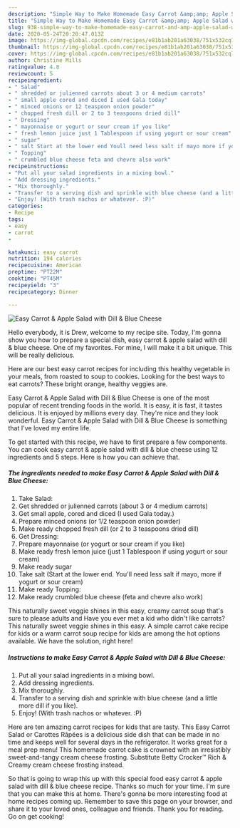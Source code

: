 ```yaml
---
description: "Simple Way to Make Homemade Easy Carrot &amp;amp; Apple Salad with Dill &amp;amp; Blue Cheese"
title: "Simple Way to Make Homemade Easy Carrot &amp;amp; Apple Salad with Dill &amp;amp; Blue Cheese"
slug: 938-simple-way-to-make-homemade-easy-carrot-and-amp-apple-salad-with-dill-and-amp-blue-cheese
date: 2020-05-24T20:20:47.013Z
image: https://img-global.cpcdn.com/recipes/e81b1ab201a63038/751x532cq70/easy-carrot-apple-salad-with-dill-blue-cheese-recipe-main-photo.jpg
thumbnail: https://img-global.cpcdn.com/recipes/e81b1ab201a63038/751x532cq70/easy-carrot-apple-salad-with-dill-blue-cheese-recipe-main-photo.jpg
cover: https://img-global.cpcdn.com/recipes/e81b1ab201a63038/751x532cq70/easy-carrot-apple-salad-with-dill-blue-cheese-recipe-main-photo.jpg
author: Christine Mills
ratingvalue: 4.8
reviewcount: 5
recipeingredient:
- " Salad"
- " shredded or julienned carrots about 3 or 4 medium carrots"
- " small apple cored and diced I used Gala today"
- " minced onions or 12 teaspoon onion powder"
- " chopped fresh dill or 2 to 3 teaspoons dried dill"
- " Dressing"
- " mayonnaise or yogurt or sour cream if you like"
- " fresh lemon juice just 1 Tablespoon if using yogurt or sour cream"
- " sugar"
- " salt Start at the lower end Youll need less salt if mayo more if yogurt or sour cream"
- " Topping"
- " crumbled blue cheese feta and chevre also work"
recipeinstructions:
- "Put all your salad ingredients in a mixing bowl."
- "Add dressing ingredients."
- "Mix thoroughly."
- "Transfer to a serving dish and sprinkle with blue cheese (and a little more dill if you like)."
- "Enjoy! (With trash nachos or whatever. :P)"
categories:
- Recipe
tags:
- easy
- carrot
- 

katakunci: easy carrot  
nutrition: 194 calories
recipecuisine: American
preptime: "PT22M"
cooktime: "PT45M"
recipeyield: "3"
recipecategory: Dinner

---
```



![Easy Carrot &amp; Apple Salad with Dill &amp; Blue Cheese](https://img-global.cpcdn.com/recipes/e81b1ab201a63038/751x532cq70/easy-carrot-apple-salad-with-dill-blue-cheese-recipe-main-photo.jpg)

Hello everybody, it is Drew, welcome to my recipe site. Today, I'm gonna show you how to prepare a special dish, easy carrot &amp; apple salad with dill &amp; blue cheese. One of my favorites. For mine, I will make it a bit unique. This will be really delicious.

Here are our best easy carrot recipes for including this healthy vegetable in your meals, from roasted to soup to cookies. Looking for the best ways to eat carrots? These bright orange, healthy veggies are.

Easy Carrot &amp; Apple Salad with Dill &amp; Blue Cheese is one of the most popular of recent trending foods in the world. It is easy, it is fast, it tastes delicious. It is enjoyed by millions every day. They're nice and they look wonderful. Easy Carrot &amp; Apple Salad with Dill &amp; Blue Cheese is something that I've loved my entire life.


To get started with this recipe, we have to first prepare a few components. You can cook easy carrot &amp; apple salad with dill &amp; blue cheese using 12 ingredients and 5 steps. Here is how you can achieve that.

<!--inarticleads1-->

##### The ingredients needed to make Easy Carrot &amp; Apple Salad with Dill &amp; Blue Cheese:

1. Take  Salad:
1. Get  shredded or julienned carrots (about 3 or 4 medium carrots)
1. Get  small apple, cored and diced (I used Gala today.)
1. Prepare  minced onions (or 1/2 teaspoon onion powder)
1. Make ready  chopped fresh dill (or 2 to 3 teaspoons dried dill)
1. Get  Dressing:
1. Prepare  mayonnaise (or yogurt or sour cream if you like)
1. Make ready  fresh lemon juice (just 1 Tablespoon if using yogurt or sour cream)
1. Make ready  sugar
1. Take  salt (Start at the lower end. You&#39;ll need less salt if mayo, more if yogurt or sour cream)
1. Make ready  Topping:
1. Make ready  crumbled blue cheese (feta and chevre also work)


This naturally sweet veggie shines in this easy, creamy carrot soup that&#39;s sure to please adults and Have you ever met a kid who didn&#39;t like carrots? This naturally sweet veggie shines in this easy. A simple carrot cake recipe for kids or a warm carrot soup recipe for kids are among the hot options available. We have the solution, right here! 

<!--inarticleads2-->

##### Instructions to make Easy Carrot &amp; Apple Salad with Dill &amp; Blue Cheese:

1. Put all your salad ingredients in a mixing bowl.
1. Add dressing ingredients.
1. Mix thoroughly.
1. Transfer to a serving dish and sprinkle with blue cheese (and a little more dill if you like).
1. Enjoy! (With trash nachos or whatever. :P)


Here are ten amazing carrot recipes for kids that are tasty. This Easy Carrot Salad or Carottes Râpées is a delicious side dish that can be made in no time and keeps well for several days in the refrigerator. It works great for a meal prep menu! This homemade carrot cake is crowned with an irresistibly sweet-and-tangy cream cheese frosting. Substitute Betty Crocker™ Rich &amp; Creamy cream cheese frosting instead. 

So that is going to wrap this up with this special food easy carrot &amp; apple salad with dill &amp; blue cheese recipe. Thanks so much for your time. I'm sure that you can make this at home. There's gonna be more interesting food at home recipes coming up. Remember to save this page on your browser, and share it to your loved ones, colleague and friends. Thank you for reading. Go on get cooking!
